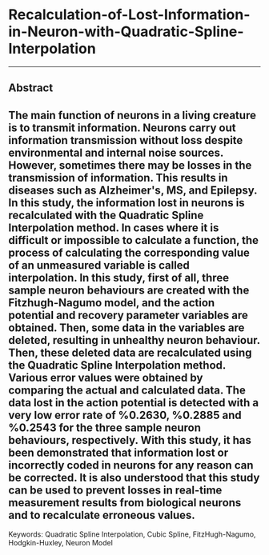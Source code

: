 # Recalculation-of-Lost-Information-in-Neuron-with-Quadratic-Spline-Interpolation
-----
Abstract
----
The main function of neurons in a living creature is to transmit information. Neurons carry out information transmission without loss despite environmental and internal noise sources. However, sometimes there may be losses in the transmission of information. This results in diseases such as Alzheimer's, MS, and Epilepsy. In this study, the information lost in neurons is recalculated with the Quadratic Spline Interpolation method. In cases where it is difficult or impossible to calculate a function, the process of calculating the corresponding value of an unmeasured variable is called interpolation. In this study, first of all, three sample neuron behaviours are created with the Fitzhugh-Nagumo model, and the action potential and recovery parameter variables are obtained. Then, some data in the variables are deleted, resulting in unhealthy neuron behaviour. Then, these deleted data are recalculated using the Quadratic Spline Interpolation method. Various error values were obtained by comparing the actual and calculated data. The data lost in the action potential is detected with a very low error rate of %0.2630, %0.2885 and %0.2543 for the three sample neuron behaviours, respectively. With this study, it has been demonstrated that information lost or incorrectly coded in neurons for any reason can be corrected. It is also understood that this study can be used to prevent losses in real-time measurement results from biological neurons and to recalculate erroneous values.
-----
Keywords: Quadratic Spline Interpolation, Cubic Spline, FitzHugh-Nagumo, Hodgkin-Huxley, Neuron Model
